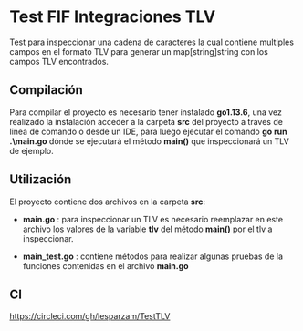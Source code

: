 # Test FIF Integraciones TLV

Test para inspeccionar una cadena de caracteres la cual contiene multiples campos en el formato TLV para generar un map[string]string con los campos TLV encontrados.

## Compilación

Para compilar el proyecto es necesario tener instalado **go1.13.6**, una vez realizado la instalación  acceder a la carpeta **src** del proyecto a traves de linea de comando o desde un IDE, para luego ejecutar el comando **go run .\main.go** dónde se ejecutará el método **main()** que inspeccionará un TLV de ejemplo.

## Utilización

El proyecto contiene dos archivos en la carpeta **src**:

* **main.go** : para inspeccionar un TLV es necesario reemplazar en este archivo los valores de la variable **tlv** del método **main()** por el tlv a inspeccionar.

* **main_test.go** : contiene métodos para realizar algunas pruebas de la funciones contenidas en el archivo **main.go** 

## CI
https://circleci.com/gh/lesparzam/TestTLV
